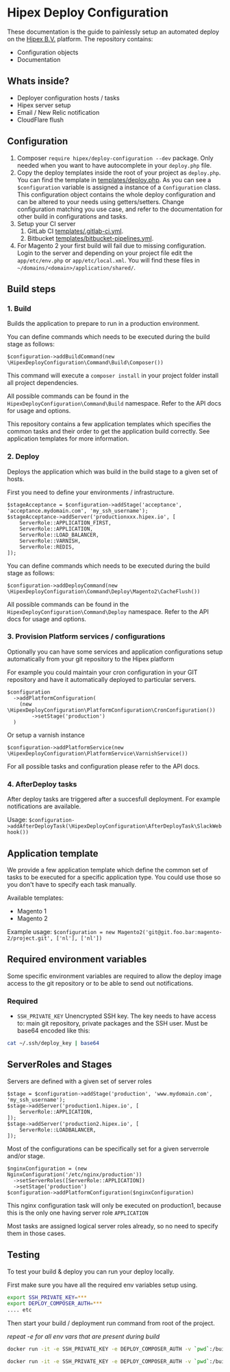 # Hipex Deploy Configuration
These documentation is the guide to painlessly setup an automated deploy on the [Hipex B.V.](https://www.hipex.io/)
 platform.
The repository contains:

- Configuration objects
- Documentation

## Whats inside?
- Deployer configuration hosts / tasks
- Hipex server setup
- Email / New Relic notification
- CloudFlare flush

## Configuration
1. Composer `require hipex/deploy-configuration --dev` package. Only needed when you want to have autocomplete in your `deploy.php`
file.
2. Copy the deploy templates inside the root of your project as `deploy.php`. You can find the template in
[templates/deploy.php](./templates/deploy.php). 
As you can see a `$configuration` variable is assigned a instance of a `Configuration` class. 
This configuration object contains the whole deploy configuration and can be altered to your needs using getters/setters.
Change configuration matching you use case, and refer to the documentation for other build in configurations and tasks.
3. Setup your CI server
    1.  GitLab CI [templates/.gitlab-ci.yml](./templates/.gitlab-ci.yml).
    3.  Bitbucket [templates/bitbucket-pipelines.yml](./templates/bitbucket-pipelines.yml).
4. For Magento 2 your first build will fail due to missing configuration. Login to the server and depending on your project file edit
the `app/etc/env.php` or `app/etc/local.xml`. You will find these files in `~/domains/<domain>/application/shared/`.  

## Build steps

### 1. Build

Builds the application to prepare to run in a production environment.

You can define commands which needs to be executed during the build stage as follows:

`$configuration->addBuildCommand(new \HipexDeployConfiguration\Command\Build\Composer())`

This command will execute a `composer install` in your project folder install all project dependencies.
 
All possible commands can be found in the `HipexDeployConfiguration\Command\Build` namespace.
Refer to the API docs for usage and options.

This repository contains a few application templates which specifies the common tasks and their order to get the application build correctly.
See application templates for more information.

### 2. Deploy

Deploys the application which was build in the build stage to a given set of hosts.

First you need to define your environments / infrastructure.

```
$stageAcceptance = $configuration->addStage('acceptance', 'acceptance.mydomain.com', 'my_ssh_username');
$stageAcceptance->addServer('productionxxx.hipex.io', [
    ServerRole::APPLICATION_FIRST,
    ServerRole::APPLICATION,
    ServerRole::LOAD_BALANCER,
    ServerRole::VARNISH,
    ServerRole::REDIS,
]);
```

You can define commands which needs to be executed during the build stage as follows:

`$configuration->addDeployCommand(new \HipexDeployConfiguration\Command\Deploy\Magento2\CacheFlush())` 

All possible commands can be found in the `HipexDeployConfiguration\Command\Deploy` namespace.
Refer to the API docs for usage and options.

### 3. Provision Platform services / configurations

Optionally you can have some services and application configurations setup automatically from your git repository to the Hipex platform

For example you could maintain your cron configuration in your GIT repository and have it automatically deployed to particular servers.

```
$configuration
  ->addPlatformConfiguration(
    (new \HipexDeployConfiguration\PlatformConfiguration\CronConfiguration())
        ->setStage('production')
  )
```

Or setup a varnish instance

```
$configuration->addPlatformService(new \HipexDeployConfiguration\PlatformService\VarnishService())
```

For all possible tasks and configuration please refer to the API docs.

### 4. AfterDeploy tasks

After deploy tasks are triggered after a succesfull deployment.
For example notifications are available.

Usage:
`$configuration->addAfterDeployTask(\HipexDeployConfiguration\AfterDeployTask\SlackWebhook())`

## Application template

We provide a few application template which define the common set of tasks to be executed for a specific application type.
You could use those so you don't have to specify each task manually.

Available templates:
- Magento 1
- Magento 2

Example usage:
`$configuration = new Magento2('git@git.foo.bar:magento-2/project.git', ['nl'], ['nl'])`

## Required environment variables
Some specific environment variables are required to allow the deploy image access to the git repository
or to be able to send out notifications.

### Required
- `SSH_PRIVATE_KEY` Unencrypted SSH key. The key needs to have access to: main git repository, private packages
and the SSH user. Must be base64 encoded like this:

```bash
cat ~/.ssh/deploy_key | base64
```

## ServerRoles and Stages

Servers are defined with a given set of server roles

```
$stage = $configuration->addStage('production', 'www.mydomain.com', 'my_ssh_username');
$stage->addServer('production1.hipex.io', [
    ServerRole::APPLICATION,
]);
$stage->addServer('production2.hipex.io', [
    ServerRole::LOADBALANCER,
]);
```

Most of the configurations can be specifically set for a given serverrole and/or stage.

```
$nginxConfiguration = (new NginxConfiguration('/etc/nginx/production'))
  ->setServerRoles([ServerRole::APPLICATION])
  ->setStage('production')
$configuration->addPlatformConfiguration($nginxConfiguration)
```

This nginx configuration task will only be executed on production1, because this is the only one having server role `APPLICATION`

Most tasks are assigned logical server roles already, so no need to specify them in those cases.


## Testing
To test your build & deploy you can run your deploy locally.

First make sure you have all the required env variables setup using.

```bash
export SSH_PRIVATE_KEY=***
export DEPLOY_COMPOSER_AUTH=***
.... etc
```

Then start your build / deployment run command from root of the project.

*repeat -e <ENV> for all env vars that are present during build*
```bash
docker run -it -e SSH_PRIVATE_KEY -e DEPLOY_COMPOSER_AUTH -v `pwd`:/build hipex/deploy hipex-deploy build -vvv 
```

```bash
docker run -it -e SSH_PRIVATE_KEY -e DEPLOY_COMPOSER_AUTH -v `pwd`:/build hipex/deploy hipex-deploy deploy acceptance -vvv 
```
